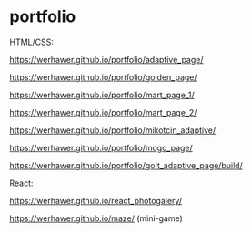 # portfolio

HTML/CSS:

https://werhawer.github.io/portfolio/adaptive_page/

https://werhawer.github.io/portfolio/golden_page/

https://werhawer.github.io/portfolio/mart_page_1/

https://werhawer.github.io/portfolio/mart_page_2/

https://werhawer.github.io/portfolio/mikotcin_adaptive/

https://werhawer.github.io/portfolio/mogo_page/

https://werhawer.github.io/portfolio/goIt_adaptive_page/build/

React:

https://werhawer.github.io/react_photogalery/

https://werhawer.github.io/maze/ (mini-game)
